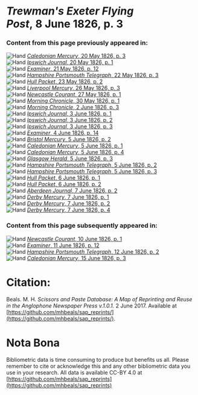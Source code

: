 # *Trewman's Exeter Flying Post*, 8 June 1826, p. 3  
  
### Content from this page previously appeared in:  
![Hand](http://scissorsandpaste.net/wp-content/uploads/2017/06/smallhandpointer.png) [*Caledonian Mercury*, 20 May 1826, p. 3](https://mhbeals.github.io/sap_html/Caledonian-Mercury/Caledonian-Mercury-20-May-1826-p-3)  
![Hand](http://scissorsandpaste.net/wp-content/uploads/2017/06/smallhandpointer.png) [*Ipswich Journal*, 20 May 1826, p. 1](https://mhbeals.github.io/sap_html/Ipswich-Journal/Ipswich-Journal-20-May-1826-p-1)  
![Hand](http://scissorsandpaste.net/wp-content/uploads/2017/06/smallhandpointer.png) [*Examiner*, 21 May 1826, p. 12](https://mhbeals.github.io/sap_html/Examiner/Examiner-21-May-1826-p-12)  
![Hand](http://scissorsandpaste.net/wp-content/uploads/2017/06/smallhandpointer.png) [*Hampshire Portsmouth Telegraph*, 22 May 1826, p. 3](https://mhbeals.github.io/sap_html/Hampshire-Portsmouth-Telegraph/Hampshire-Portsmouth-Telegraph-22-May-1826-p-3)  
![Hand](http://scissorsandpaste.net/wp-content/uploads/2017/06/smallhandpointer.png) [*Hull Packet*, 23 May 1826, p. 2](https://mhbeals.github.io/sap_html/Hull-Packet/Hull-Packet-23-May-1826-p-2)  
![Hand](http://scissorsandpaste.net/wp-content/uploads/2017/06/smallhandpointer.png) [*Liverpool Mercury*, 26 May 1826, p. 3](https://mhbeals.github.io/sap_html/Liverpool-Mercury/Liverpool-Mercury-26-May-1826-p-3)  
![Hand](http://scissorsandpaste.net/wp-content/uploads/2017/06/smallhandpointer.png) [*Newcastle Courant*, 27 May 1826, p. 1](https://mhbeals.github.io/sap_html/Newcastle-Courant/Newcastle-Courant-27-May-1826-p-1)  
![Hand](http://scissorsandpaste.net/wp-content/uploads/2017/06/smallhandpointer.png) [*Morning Chronicle*, 30 May 1826, p. 1](https://mhbeals.github.io/sap_html/Morning-Chronicle/Morning-Chronicle-30-May-1826-p-1)  
![Hand](http://scissorsandpaste.net/wp-content/uploads/2017/06/smallhandpointer.png) [*Morning Chronicle*, 2 June 1826, p. 3](https://mhbeals.github.io/sap_html/Morning-Chronicle/Morning-Chronicle-2-June-1826-p-3)  
![Hand](http://scissorsandpaste.net/wp-content/uploads/2017/06/smallhandpointer.png) [*Ipswich Journal*, 3 June 1826, p. 1](https://mhbeals.github.io/sap_html/Ipswich-Journal/Ipswich-Journal-3-June-1826-p-1)  
![Hand](http://scissorsandpaste.net/wp-content/uploads/2017/06/smallhandpointer.png) [*Ipswich Journal*, 3 June 1826, p. 2](https://mhbeals.github.io/sap_html/Ipswich-Journal/Ipswich-Journal-3-June-1826-p-2)  
![Hand](http://scissorsandpaste.net/wp-content/uploads/2017/06/smallhandpointer.png) [*Ipswich Journal*, 3 June 1826, p. 3](https://mhbeals.github.io/sap_html/Ipswich-Journal/Ipswich-Journal-3-June-1826-p-3)  
![Hand](http://scissorsandpaste.net/wp-content/uploads/2017/06/smallhandpointer.png) [*Examiner*, 4 June 1826, p. 14](https://mhbeals.github.io/sap_html/Examiner/Examiner-4-June-1826-p-14)  
![Hand](http://scissorsandpaste.net/wp-content/uploads/2017/06/smallhandpointer.png) [*Bristol Mercury*, 5 June 1826, p. 2](https://mhbeals.github.io/sap_html/Bristol-Mercury/Bristol-Mercury-5-June-1826-p-2)  
![Hand](http://scissorsandpaste.net/wp-content/uploads/2017/06/smallhandpointer.png) [*Caledonian Mercury*, 5 June 1826, p. 1](https://mhbeals.github.io/sap_html/Caledonian-Mercury/Caledonian-Mercury-5-June-1826-p-1)  
![Hand](http://scissorsandpaste.net/wp-content/uploads/2017/06/smallhandpointer.png) [*Caledonian Mercury*, 5 June 1826, p. 4](https://mhbeals.github.io/sap_html/Caledonian-Mercury/Caledonian-Mercury-5-June-1826-p-4)  
![Hand](http://scissorsandpaste.net/wp-content/uploads/2017/06/smallhandpointer.png) [*Glasgow Herald*, 5 June 1826, p. 3](https://mhbeals.github.io/sap_html/Glasgow-Herald/Glasgow-Herald-5-June-1826-p-3)  
![Hand](http://scissorsandpaste.net/wp-content/uploads/2017/06/smallhandpointer.png) [*Hampshire Portsmouth Telegraph*, 5 June 1826, p. 2](https://mhbeals.github.io/sap_html/Hampshire-Portsmouth-Telegraph/Hampshire-Portsmouth-Telegraph-5-June-1826-p-2)  
![Hand](http://scissorsandpaste.net/wp-content/uploads/2017/06/smallhandpointer.png) [*Hampshire Portsmouth Telegraph*, 5 June 1826, p. 3](https://mhbeals.github.io/sap_html/Hampshire-Portsmouth-Telegraph/Hampshire-Portsmouth-Telegraph-5-June-1826-p-3)  
![Hand](http://scissorsandpaste.net/wp-content/uploads/2017/06/smallhandpointer.png) [*Hull Packet*, 6 June 1826, p. 1](https://mhbeals.github.io/sap_html/Hull-Packet/Hull-Packet-6-June-1826-p-1)  
![Hand](http://scissorsandpaste.net/wp-content/uploads/2017/06/smallhandpointer.png) [*Hull Packet*, 6 June 1826, p. 2](https://mhbeals.github.io/sap_html/Hull-Packet/Hull-Packet-6-June-1826-p-2)  
![Hand](http://scissorsandpaste.net/wp-content/uploads/2017/06/smallhandpointer.png) [*Aberdeen Journal*, 7 June 1826, p. 2](https://mhbeals.github.io/sap_html/Aberdeen-Journal/Aberdeen-Journal-7-June-1826-p-2)  
![Hand](http://scissorsandpaste.net/wp-content/uploads/2017/06/smallhandpointer.png) [*Derby Mercury*, 7 June 1826, p. 1](https://mhbeals.github.io/sap_html/Derby-Mercury/Derby-Mercury-7-June-1826-p-1)  
![Hand](http://scissorsandpaste.net/wp-content/uploads/2017/06/smallhandpointer.png) [*Derby Mercury*, 7 June 1826, p. 2](https://mhbeals.github.io/sap_html/Derby-Mercury/Derby-Mercury-7-June-1826-p-2)  
![Hand](http://scissorsandpaste.net/wp-content/uploads/2017/06/smallhandpointer.png) [*Derby Mercury*, 7 June 1826, p. 4](https://mhbeals.github.io/sap_html/Derby-Mercury/Derby-Mercury-7-June-1826-p-4)  
  
### Content from this page subsequently appeared in:  
![Hand](http://scissorsandpaste.net/wp-content/uploads/2017/06/smallhandpointer.png) [*Newcastle Courant*, 10 June 1826, p. 1](https://mhbeals.github.io/sap_html/Newcastle-Courant/Newcastle-Courant-10-June-1826-p-1)  
![Hand](http://scissorsandpaste.net/wp-content/uploads/2017/06/smallhandpointer.png) [*Examiner*, 11 June 1826, p. 12](https://mhbeals.github.io/sap_html/Examiner/Examiner-11-June-1826-p-12)  
![Hand](http://scissorsandpaste.net/wp-content/uploads/2017/06/smallhandpointer.png) [*Hampshire Portsmouth Telegraph*, 12 June 1826, p. 2](https://mhbeals.github.io/sap_html/Hampshire-Portsmouth-Telegraph/Hampshire-Portsmouth-Telegraph-12-June-1826-p-2)  
![Hand](http://scissorsandpaste.net/wp-content/uploads/2017/06/smallhandpointer.png) [*Caledonian Mercury*, 15 June 1826, p. 3](https://mhbeals.github.io/sap_html/Caledonian-Mercury/Caledonian-Mercury-15-June-1826-p-3)  


# Citation: 

Beals. M. H. *Scissors and Paste Database: A Map of Reprinting and Reuse in the Anglophone Newspaper Press v.1.0.1.* 2 June 2017. Available at [https://github.com/mhbeals/sap_reprints/](https://github.com/mhbeals/sap_reprints/). 

# Nota Bona

Bibliometric data is time consuming to produce but benefits us all. Please remember to cite or acknowledge this and any other bibliometric data you use in your research. All data is available CC-BY 4.0 at [https://github.com/mhbeals/sap_reprints](https://github.com/mhbeals/sap_reprints)
